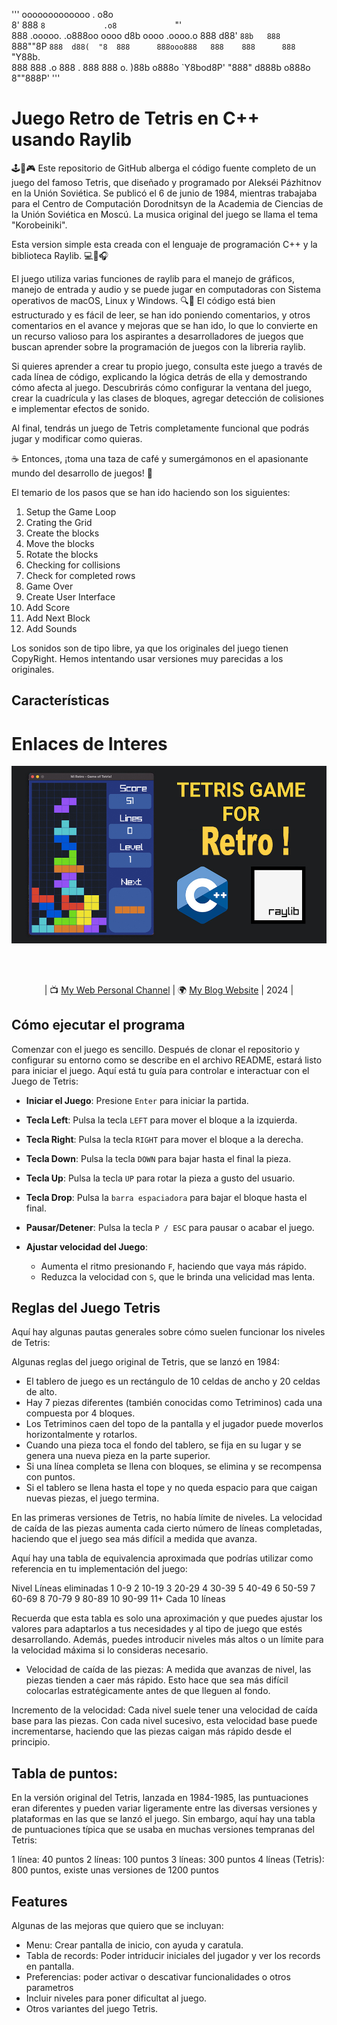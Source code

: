 '''
ooooooooooooo               .             o8o           
8'   888   `8             .o8             `"'           
     888       .ooooo.  .o888oo oooo d8b oooo   .oooo.o 
     888      d88' `88b   888   `888""8P `888  d88(  "8 
     888      888ooo888   888    888      888  `"Y88b.  
     888      888    .o   888 .  888      888  o.  )88b 
    o888o     `Y8bod8P'   "888" d888b    o888o 8""888P' 
'''

# Juego Retro de Tetris en C++ usando Raylib

🕹️🐍🎮 Este repositorio de GitHub alberga el código fuente completo de un juego del famoso Tetris, que diseñado y programado por Alekséi Pázhitnov en la Unión Soviética. Se publicó el 6 de junio de 1984, mientras trabajaba para el Centro de Computación Dorodnitsyn de la Academia de Ciencias de la Unión Soviética en Moscú. La musica original del juego se llama el tema "Korobeiniki".

Esta version simple esta creada con el lenguaje de programación C++ y la biblioteca Raylib. 💻🎨🎧 

El juego utiliza varias funciones de raylib para el manejo de gráficos, manejo de entrada y audio y se puede jugar en computadoras con Sistema operativos de macOS, Linux y Windows. 🔍📖 El código está bien estructurado y es fácil de leer, se han ido poniendo comentarios, y otros comentarios en el avance y mejoras que se han ido, lo que lo convierte en un recurso valioso para los aspirantes a desarrolladores de juegos que buscan aprender sobre la programación de juegos con la libreria raylib.

Si quieres aprender a crear tu propio juego, consulta este juego a través de cada línea de código, explicando la lógica detrás de ella y demostrando cómo afecta al juego. Descubrirás cómo configurar la ventana del juego, crear la cuadrícula y las clases de bloques, agregar detección de colisiones e implementar efectos de sonido. 

Al final, tendrás un juego de Tetris completamente funcional que podrás jugar y modificar como quieras. 

☕ Entonces, ¡toma una taza de café y sumergámonos en el apasionante mundo del desarrollo de juegos! 🚀

El temario de los pasos que se han ido haciendo son los siguientes:

 1. Setup the Game Loop
 2. Crating the Grid
 3. Create the blocks
 4. Move the blocks
 5. Rotate the blocks
 6. Checking for collisions
 7. Check for completed rows
 8. Game Over
 9. Create User Interface
10. Add Score
11. Add Next Block
12. Add Sounds

Los sonidos son de tipo libre, ya que los originales del juego tienen CopyRight. Hemos intentando usar versiones muy parecidas a los originales.

## Características

# Enlaces de Interes

<p align="center">
  <img src="preview_tetris.jpg" alt="" width="820">
</p>
<br>
<br>
<p align="center">
| 📺 <a href="https://nvarona.x10.bz/">My Web Personal Channel</a>
| 🌍 <a href="https://nvarona.x10.bz/blog">My Blog Website</a> | 2024 |<br>
</p>

## Cómo ejecutar el programa

Comenzar con el juego es sencillo. Después de clonar el repositorio y configurar su entorno como se describe en el archivo README, estará listo para iniciar el juego. Aquí está tu guía para controlar e interactuar con el Juego de Tetris:

- **Iniciar el Juego**: Presione `Enter` para iniciar la partida.
- **Tecla Left**: Pulsa la tecla `LEFT` para mover el bloque a la izquierda.
- **Tecla Right**: Pulsa la tecla `RIGHT` para mover el bloque a la derecha.
- **Tecla Down**: Pulsa la tecla `DOWN` para bajar hasta el final la pieza.
- **Tecla Up**: Pulsa la tecla `UP` para rotar la pieza a gusto del usuario.
- **Tecla Drop**: Pulsa la `barra espaciadora` para bajar el bloque hasta el final.
- **Pausar/Detener**: Pulsa la tecla `P / ESC` para pausar o acabar el juego.

- **Ajustar velocidad del Juego**:
   - Aumenta el ritmo presionando `F`, haciendo que vaya más rápido.
   - Reduzca la velocidad con `S`, que le brinda una velicidad mas lenta.

## Reglas del Juego Tetris

Aquí hay algunas pautas generales sobre cómo suelen funcionar los niveles de Tetris:

Algunas reglas del juego original de Tetris, que se lanzó en 1984:
- El tablero de juego es un rectángulo de 10 celdas de ancho y 20 celdas de alto.
- Hay 7 piezas diferentes (también conocidas como Tetriminos) cada una compuesta por 4 bloques.
- Los Tetriminos caen del topo de la pantalla y el jugador puede moverlos horizontalmente y rotarlos.
- Cuando una pieza toca el fondo del tablero, se fija en su lugar y se genera una nueva pieza en la parte superior.
- Si una línea completa se llena con bloques, se elimina y se recompensa con puntos.
- Si el tablero se llena hasta el tope y no queda espacio para que caigan nuevas piezas, el juego termina.

En las primeras versiones de Tetris, no había límite de niveles. La velocidad de caída de las piezas aumenta cada cierto número de líneas completadas, haciendo que el juego sea más difícil a medida que avanza.

Aquí hay una tabla de equivalencia aproximada que podrías utilizar como referencia en tu implementación del juego:

Nivel   Líneas eliminadas
  1     0-9
  2     10-19
  3     20-29
  4     30-39
  5     40-49
  6     50-59
  7     60-69
  8     70-79
  9     80-89
 10     90-99
 11+    Cada 10 líneas

Recuerda que esta tabla es solo una aproximación y que puedes ajustar los valores para adaptarlos a tus necesidades y al tipo de juego que estés desarrollando. Además, puedes introducir niveles más altos o un límite para la velocidad máxima si lo consideras necesario.

- Velocidad de caída de las piezas: A medida que avanzas de nivel, las piezas tienden a caer más rápido. Esto hace que sea más difícil colocarlas estratégicamente antes de que lleguen al fondo.

Incremento de la velocidad: Cada nivel suele tener una velocidad de caída base para las piezas. Con cada nivel sucesivo, esta velocidad base puede incrementarse, haciendo que las piezas caigan más rápido desde el principio.

## Tabla de puntos:

En la versión original del Tetris, lanzada en 1984-1985, las puntuaciones eran diferentes y pueden variar ligeramente entre las diversas versiones y plataformas en las que se lanzó el juego. Sin embargo, aquí hay una tabla de puntuaciones típica que se usaba en muchas versiones tempranas del Tetris:

1 línea:  40 puntos
2 líneas: 100 puntos
3 líneas: 300 puntos
4 líneas (Tetris): 800 puntos, existe unas versiones de 1200 puntos

## Features

Algunas de las mejoras que quiero que se incluyan:

- Menu: Crear pantalla de inicio, con ayuda y caratula.
- Tabla de records: Poder intriducir iniciales del jugador y ver los records en pantalla.
- Preferencias: poder activar o descativar funcionalidades o otros parametros
- Incluir niveles para poner dificultat al juego.
- Otros variantes del juego Tetris.
